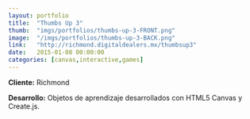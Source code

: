 ```yaml
---
layout:	portfolio
title:	"Thumbs Up 3"
thumb:	"imgs/portfolios/thumbs-up-3-FRONT.png"
image:  "/imgs/portfolios/thumbs-up-3-BACK.png"
link:   "http://richmond.digitaldealers.mx/thumbsup3"
date:   2015-01-08 00:00:00
categories: [canvas,interactive,games]
---
```


**Cliente:** Richmond

**Desarrollo:** Objetos de aprendizaje desarrollados con HTML5 Canvas y Create.js.